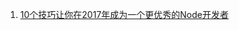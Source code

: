 1. [10个技巧让你在2017年成为一个更优秀的Node开发者](https://github.com/drinkinginthesky/articles/blob/master/articles/10-Tips-to-Become-a-Better-Node-Developer-in-2017/article.md)